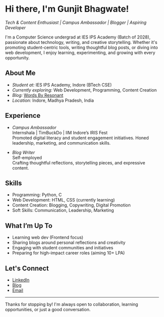 # Hi there, I'm Gunjit Bhagwate!

*Tech & Content Enthusiast | Campus Ambassador | Blogger | Aspiring Developer*

I'm a Computer Science undergrad at IES IPS Academy (Batch of 2028), passionate about technology, writing, and creative storytelling. Whether it's promoting student-centric tools, writing thoughtful blog posts, or diving into web development, I enjoy learning, experimenting, and growing with every opportunity.

## About Me

- *Student at:* IES IPS Academy, Indore (BTech CSE)
- *Currently exploring:* Web Development, Programming, Content Creation
- *Blog:* [Words By Resonant](https://wordsbyresonant.wordpress.com)
- *Location:* Indore, Madhya Pradesh, India

## Experience

- *Campus Ambassador*  
  Internshala | TimBuckDo | IIM Indore’s IRIS Fest  
  Promoted digital literacy and student engagement initiatives. Honed leadership, marketing, and communication skills.

- *Blog Writer*  
  Self-employed  
  Crafting thoughtful reflections, storytelling pieces, and expressive content.

## Skills

- Programming: Python, C
- Web Development: HTML, CSS (currently learning)
- Content Creation: Blogging, Copywriting, Digital Promotion
- Soft Skills: Communication, Leadership, Marketing

## What I’m Up To

- Learning web dev (Frontend focus)
- Sharing blogs around personal reflections and creativity
- Engaging with student communities and initiatives
- Preparing for high-impact career roles (aiming 10+ LPA)

## Let's Connect

- [LinkedIn](https://www.linkedin.com/in/gunjit-bhagwate-b2a789330/)
- [Blog](https://wordsbyresonant.wordpress.com)
- [Email](mailto:gunjitbhagwate4@gmail.com)

---

Thanks for stopping by! I'm always open to collaboration, learning opportunities, or just a good conversation.

<!---

